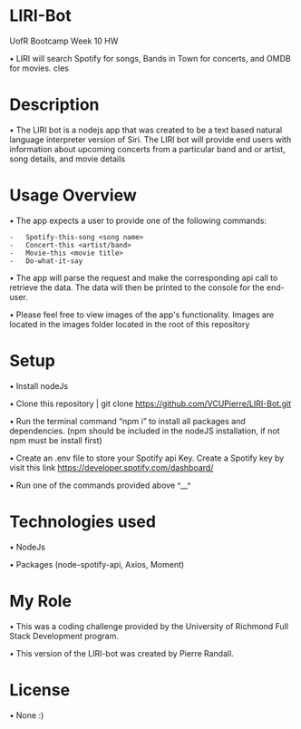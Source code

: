 # LIRI-Bot
UofR Bootcamp Week 10 HW 

  • LIRI will search Spotify for songs, Bands in Town for concerts, and OMDB for movies.
cles

# Description
  •	The LIRI bot is a nodejs app that was created to be a text based natural language interpreter version of Siri. The LIRI bot will      provide end users with information about upcoming concerts from a particular band and or artist, song details, and movie details

# Usage Overview
  •	The app expects a user to provide one of the following commands:
    
    -	Spotify-this-song <song name>
    -	Concert-this <artist/band>
    -	Movie-this <movie title>
    -	Do-what-it-say
    
  •	The app will parse the request and make the corresponding api call to retrieve the data. The data will then be printed to the console for the end-user. 
  
  •	Please feel free to view images of the app's functionality. Images are located in the images folder located in the root of this repository 

# Setup
  •	Install nodeJs
  
  •	Clone this repository | git clone https://github.com/VCUPierre/LIRI-Bot.git
  
  •	Run the terminal command “npm i” to install all packages and dependencies. (npm should be included in the nodeJS installation, if not   npm must be install first)
  
  •	Create an .env file to store your Spotify api Key. Create a Spotify key by visit this link https://developer.spotify.com/dashboard/
  
  •	Run one of the commands provided above ^__^

# Technologies used
  •	NodeJs
  
  •	Packages (node-spotify-api, Axios, Moment)
  
# My Role
  •	This was a coding challenge provided by the University of Richmond Full Stack Development program. 
  
  •	This version of the LIRI-bot was created by Pierre Randall. 

# License
  • None :)	

